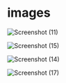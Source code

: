 # images
![Screenshot (11)](https://user-images.githubusercontent.com/76497134/119631873-96947d00-be10-11eb-9233-66361135b321.png)


![Screenshot (15)](https://user-images.githubusercontent.com/76497134/119632453-1c182d00-be11-11eb-9213-858094a48fb2.png)


![Screenshot (14)](https://user-images.githubusercontent.com/76497134/119632635-4833ae00-be11-11eb-8ac8-d3625e861dc9.png)


![Screenshot (17)](https://user-images.githubusercontent.com/76497134/119638463-f5f58b80-be16-11eb-9e5f-e88a2b532b36.png)
